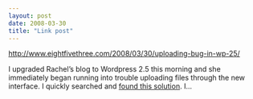 ```yaml
---
layout: post
date: 2008-03-30
title: "Link post"
---
```

<http://www.eightfivethree.com/2008/03/30/uploading-bug-in-wp-25/>


<p>I upgraded Rachel’s blog to Wordpress 2.5 this morning and she immediately began running into trouble uploading files through the new interface. I quickly searched and <a href="http://wordpress.org/support/topic/162198#post-713957" title="WordPress › Support » 2.5 image upload">found this solution</a>. I...</p>
